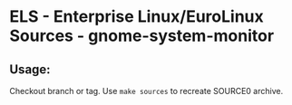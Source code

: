 # ELS - Enterprise Linux/EuroLinux Sources - gnome-system-monitor
 
## Usage:
  Checkout branch or tag. Use `make sources` to recreate  SOURCE0 archive.
